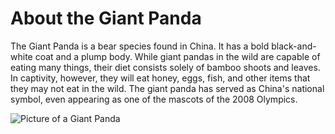 # About the Giant Panda 

The Giant Panda is a bear species found in China. It has a bold black-and-white coat and a plump body. While giant pandas in the wild are capable of eating many things, their diet consists solely of bamboo shoots and leaves. In captivity, however, they will eat honey, eggs, fish, and other items that they may not eat in the wild. The giant panda has served as China's national symbol, even appearing as one of the mascots of the 2008 Olympics.

![Picture of a Giant Panda](https://upload.wikimedia.org/wikipedia/commons/8/8d/Giant_Panda_Eating.jpg)

